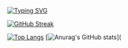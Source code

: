 [![Typing SVG](https://readme-typing-svg.herokuapp.com?color=%2336BCF7&lines=Junior+Frontend+Developer)](https://git.io/typing-svg)

<a href="https://git.io/streak-stats"><img src="http://github-readme-streak-stats.herokuapp.com?user=Solo&theme=vue-dark&hide_border=true&border_radius=10&mode=weekly" alt="GitHub Streak" /></a>

[![Top Langs](https://github-readme-stats.vercel.app/api/top-langs/?username=KellMinorniy)](https://github.com/anuraghazra/github-readme-stats)
[![Anurag's GitHub stats](https://github-readme-stats.vercel.app/api?username=KellMinorniy)](
